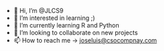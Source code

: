 - 👋 Hi, I’m @JLCS9
- 👀 I’m interested in learning ;)
- 🌱 I’m currently learning R and Python
- 💞️ I’m looking to collaborate on new projects 
- 📫 How to reach me -> joseluis@csocompnay.com

<!---
JLCS9/JLCS9 is a ✨ special ✨ repository because its `README.md` (this file) appears on your GitHub profile.
You can click the Preview link to take a look at your changes.
--->
